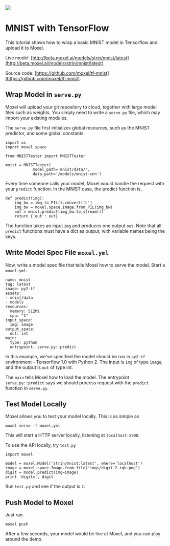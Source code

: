 ![](https://camo.githubusercontent.com/d440ac2eee1cb3ea33340a2c5f6f15a0878e9275/687474703a2f2f692e7974696d672e636f6d2f76692f3051493378675875422d512f687164656661756c742e6a7067)


# MNIST with TensorFlow

This tutorial shows how to wrap a basic MNIST model in Tensorflow and upload it to Moxel.

Live model: [http://beta.moxel.ai/models/strin/mnist/latest](http://beta.moxel.ai/models/strin/mnist/latest)

Source code: [https://github.com/moxel/tf-mnist](https://github.com/moxel/tf-mnist).

## Wrap Model in `serve.py`

Moxel will upload your git repository to cloud, together with large model files such as weights. You simply need to write a `serve.py` file, which may import your existing modules.

The `serve.py` file first initializes global resources, such as the MNIST predictor, and some global constants.

```
import os
import moxel.space

from MNISTTester import MNISTTester

mnist = MNISTTester(
            model_path='mnist/data/',
            data_path='/models/mnist-cnn')
```

Every time someone calls your model, Moxel would handle the request with your `predict` function. In the MNIST case, the predict function is,

```
def predict(img):
    img_bw = img.to_PIL().convert('L')
    img_bw = moxel.space.Image.from_PIL(img_bw)
    out = mnist.predict(img_bw.to_stream())
    return {'out': out}
```

The function takes an input `img` and produces one output `out`. Note that all `predict` functions must have a dict as output, with variable names being the keys.

## Write Model Spec File `moxel.yml`

Now, write a model spec file that tells Moxel how to serve the model. Start a `moxel.yml`:

```
name: mnist
tag: latest
image: py2-tf
assets:
- mnist/data
- models
resources:
  memory: 512Mi
  cpu: "1"
input_space:
  img: image
output_space:
  out: int
main:
  type: python
  entrypoint: serve.py::predict
```

In this example, we've specified the model should be run in `py2-tf` environment - Tensorflow 1.0 with Python 2. The input is `img` of type `image`, and the output is `out` of type int.

The `main` tells Moxel how to load the model. The entrypoint `serve.py::predict` says we should process request with the `predict` function in `serve.py`.


## Test Model Locally

Moxel allows you to test your model locally. This is as simple as 

```
moxel serve -f moxel.yml
```

This will start a HTTP server locally, listening at `localhost:5900`.

To use the API locally, try `test.py`

```
import moxel

model = moxel.Model('strin/mnist:latest', where='localhost')
image = moxel.space.Image.from_file('imgs/digit-2-rgb.png')
digit = model.predict(img=image)
print 'digit=', digit
```

Run `test.py` and see if the output is `2`.

## Push Model to Moxel

Just run 

```
moxel push
```

After a few seconds, your model would be live at Moxel, and you can play around the demo.





